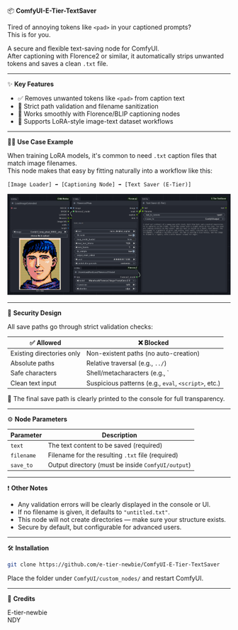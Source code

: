📦 **ComfyUI-E-Tier-TextSaver**

Tired of annoying tokens like `<pad>` in your captioned prompts?  
This is for you.

A secure and flexible text-saving node for ComfyUI.  
After captioning with Florence2 or similar, it automatically strips unwanted tokens and saves a clean `.txt` file.

---

✨ **Key Features**

- ✅ Removes unwanted tokens like `<pad>` from caption text  
- 🔐 Strict path validation and filename sanitization  
- 🧩 Works smoothly with Florence/BLIP captioning nodes  
- 📂 Supports LoRA-style image-text dataset workflows  

---

🧑‍💻 **Use Case Example**

When training LoRA models, it's common to need `.txt` caption files that match image filenames.  
This node makes that easy by fitting naturally into a workflow like this:

```
[Image Loader] ➡️ [Captioning Node] ➡️ [Text Saver (E-Tier)]
```

![workflow-example](assets/workflow_example.png)

---

🔐 **Security Design**

All save paths go through strict validation checks:

| ✅ Allowed                     | ❌ Blocked                                              |
|-------------------------------|----------------------------------------------------------|
| Existing directories only      | Non-existent paths (no auto-creation)                  |
| Absolute paths                 | Relative traversal (e.g., `../`)                        |
| Safe characters                | Shell/metacharacters (e.g., `|`, `;`, `$`, etc.)        |
| Clean text input               | Suspicious patterns (e.g., `eval`, `<script>`, etc.)    |

📌 The final save path is clearly printed to the console for full transparency.

---

⚙️ **Node Parameters**

| Parameter   | Description                                                  |
|-------------|--------------------------------------------------------------|
| `text`      | The text content to be saved (required)                      |
| `filename`  | Filename for the resulting `.txt` file (required)            |
| `save_to`   | Output directory (must be inside `ComfyUI/output`)           |

---

❗ **Other Notes**

- Any validation errors will be clearly displayed in the console or UI.  
- If no filename is given, it defaults to `"untitled.txt"`.  
- This node will not create directories — make sure your structure exists.  
- Secure by default, but configurable for advanced users.

---

🛠️ **Installation**

```bash
git clone https://github.com/e-tier-newbie/ComfyUI-E-Tier-TextSaver
```

Place the folder under `ComfyUI/custom_nodes/` and restart ComfyUI.

---

🙏 **Credits**

E-tier-newbie  
NDY
